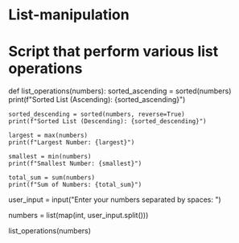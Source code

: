 # List-manipulation
# Script that perform various list operations

def list_operations(numbers):
    sorted_ascending = sorted(numbers)
    print(f"Sorted List (Ascending): {sorted_ascending}")

    sorted_descending = sorted(numbers, reverse=True)
    print(f"Sorted List (Descending): {sorted_descending}")

    largest = max(numbers)
    print(f"Largest Number: {largest}")

    smallest = min(numbers)
    print(f"Smallest Number: {smallest}")

    total_sum = sum(numbers)
    print(f"Sum of Numbers: {total_sum}")


user_input = input("Enter your numbers separated by spaces: ")

numbers = list(map(int, user_input.split()))

list_operations(numbers)


